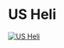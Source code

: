 # US Heli

[![US Heli](https://d34ymitoc1pg7m.cloudfront.net/bf4/soldier/large/us_heli-e3ea401a.png)](https://d34ymitoc1pg7m.cloudfront.net/bf4/soldier/large/us_heli-e3ea401a.png)
